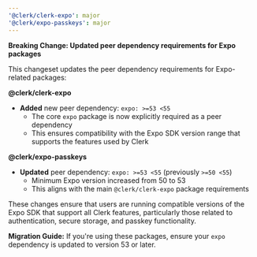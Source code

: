 ```yaml
---
'@clerk/clerk-expo': major
'@clerk/expo-passkeys': major
---
```


**Breaking Change: Updated peer dependency requirements for Expo packages**

This changeset updates the peer dependency requirements for Expo-related packages:

**@clerk/clerk-expo**
- **Added** new peer dependency: `expo: >=53 <55`
  - The core `expo` package is now explicitly required as a peer dependency
  - This ensures compatibility with the Expo SDK version range that supports the features used by Clerk

**@clerk/expo-passkeys**
- **Updated** peer dependency: `expo: >=53 <55` (previously `>=50 <55`)
  - Minimum Expo version increased from 50 to 53
  - This aligns with the main `@clerk/clerk-expo` package requirements

These changes ensure that users are running compatible versions of the Expo SDK that support all Clerk features, particularly those related to authentication, secure storage, and passkey functionality.

**Migration Guide:**
If you're using these packages, ensure your `expo` dependency is updated to version 53 or later.

